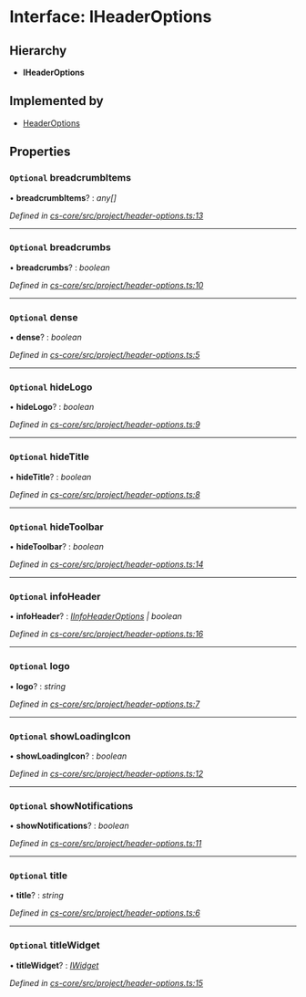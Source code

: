# Interface: IHeaderOptions

## Hierarchy

* **IHeaderOptions**

## Implemented by

* [HeaderOptions](../classes/_cs_core_src_project_header_options_.headeroptions.md)

## Properties

### `Optional` breadcrumbItems

• **breadcrumbItems**? : *any[]*

*Defined in [cs-core/src/project/header-options.ts:13](https://github.com/TNOCS/csnext/blob/ec6e73e4/packages/cs-core/src/project/header-options.ts#L13)*

___

### `Optional` breadcrumbs

• **breadcrumbs**? : *boolean*

*Defined in [cs-core/src/project/header-options.ts:10](https://github.com/TNOCS/csnext/blob/ec6e73e4/packages/cs-core/src/project/header-options.ts#L10)*

___

### `Optional` dense

• **dense**? : *boolean*

*Defined in [cs-core/src/project/header-options.ts:5](https://github.com/TNOCS/csnext/blob/ec6e73e4/packages/cs-core/src/project/header-options.ts#L5)*

___

### `Optional` hideLogo

• **hideLogo**? : *boolean*

*Defined in [cs-core/src/project/header-options.ts:9](https://github.com/TNOCS/csnext/blob/ec6e73e4/packages/cs-core/src/project/header-options.ts#L9)*

___

### `Optional` hideTitle

• **hideTitle**? : *boolean*

*Defined in [cs-core/src/project/header-options.ts:8](https://github.com/TNOCS/csnext/blob/ec6e73e4/packages/cs-core/src/project/header-options.ts#L8)*

___

### `Optional` hideToolbar

• **hideToolbar**? : *boolean*

*Defined in [cs-core/src/project/header-options.ts:14](https://github.com/TNOCS/csnext/blob/ec6e73e4/packages/cs-core/src/project/header-options.ts#L14)*

___

### `Optional` infoHeader

• **infoHeader**? : *[IInfoHeaderOptions](_cs_core_src_project_header_options_.iinfoheaderoptions.md) | boolean*

*Defined in [cs-core/src/project/header-options.ts:16](https://github.com/TNOCS/csnext/blob/ec6e73e4/packages/cs-core/src/project/header-options.ts#L16)*

___

### `Optional` logo

• **logo**? : *string*

*Defined in [cs-core/src/project/header-options.ts:7](https://github.com/TNOCS/csnext/blob/ec6e73e4/packages/cs-core/src/project/header-options.ts#L7)*

___

### `Optional` showLoadingIcon

• **showLoadingIcon**? : *boolean*

*Defined in [cs-core/src/project/header-options.ts:12](https://github.com/TNOCS/csnext/blob/ec6e73e4/packages/cs-core/src/project/header-options.ts#L12)*

___

### `Optional` showNotifications

• **showNotifications**? : *boolean*

*Defined in [cs-core/src/project/header-options.ts:11](https://github.com/TNOCS/csnext/blob/ec6e73e4/packages/cs-core/src/project/header-options.ts#L11)*

___

### `Optional` title

• **title**? : *string*

*Defined in [cs-core/src/project/header-options.ts:6](https://github.com/TNOCS/csnext/blob/ec6e73e4/packages/cs-core/src/project/header-options.ts#L6)*

___

### `Optional` titleWidget

• **titleWidget**? : *[IWidget](_cs_core_src_widget_widget_.iwidget.md)*

*Defined in [cs-core/src/project/header-options.ts:15](https://github.com/TNOCS/csnext/blob/ec6e73e4/packages/cs-core/src/project/header-options.ts#L15)*
